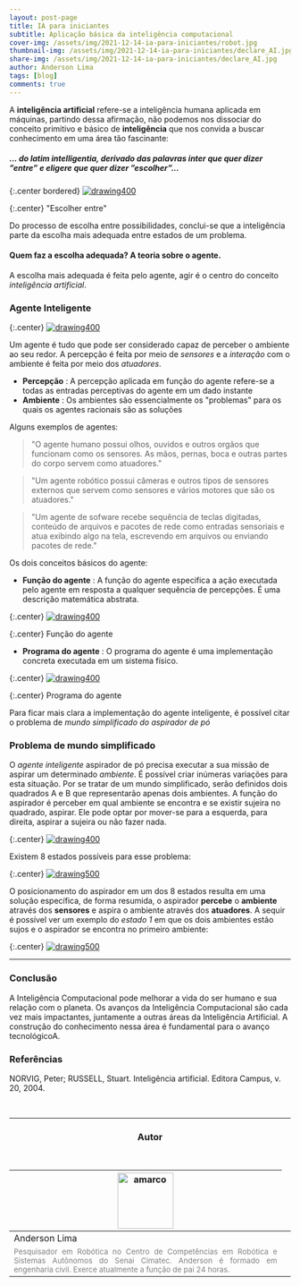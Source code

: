 ```yaml
---
layout: post-page
title: IA para iniciantes
subtitle: Aplicação básica da inteligência computacional
cover-img: /assets/img/2021-12-14-ia-para-iniciantes/robot.jpg
thumbnail-img: /assets/img/2021-12-14-ia-para-iniciantes/declare_AI.jpg
share-img: /assets/img/2021-12-14-ia-para-iniciantes/declare_AI.jpg
author: Anderson Lima
tags: [blog]
comments: true
---
```

A **inteligência artificial** refere-se a inteligência humana aplicada
em máquinas, partindo dessa afirmação, não podemos nos dissociar do conceito
primitivo e básico de **inteligência** que nos convida a buscar conhecimento em uma área
tão fascinante:



##### _... do latim intelligentia, derivado das palavras inter que quer dizer ”entre” e eligere que quer dizer ”escolher”..._


{:.center bordered}
[![drawing400](../assets/img/2021-12-14-ia-para-iniciantes/choices.jpg)](../assets/img/img/2021-12-14-ia-para-iniciantes/choices.jpg)

{:.center}
"Escolher entre"

<!-- ##### ... capacidade de extrair informações, aprender com a experiência, adaptar-se ao ambiente, compreender e utilizar corretamente o pensamento e a razão ... -->

Do processo de escolha entre possibilidades, conclui-se que a inteligência parte da escolha
mais adequada entre estados de um problema.

#### Quem faz a escolha adequada? A teoria sobre o agente.

A escolha mais adequada é feita pelo agente, agir é o centro do conceito _inteligência artificial_.

### Agente Inteligente

{:.center}
[![drawing400](../assets/img/2021-12-14-ia-para-iniciantes/cute-agent.jpg)](../assets/img/2021-12-14-ia-para-iniciantes/cute-agent.jpg)

Um agente é tudo que pode ser considerado capaz de perceber o ambiente ao seu redor. A percepção é feita por meio de _sensores_ e a _interação_ com o ambiente é feita por meio dos _atuadores_.

- **Percepção** : A percepção aplicada em função do agente refere-se a todas as entradas perceptivas do agente em um dado instante
- **Ambiente** : Os ambientes são essencialmente os "problemas" para os quais os agentes racionais são as soluções

Alguns exemplos de agentes:
  
> "O agente humano possui olhos, ouvidos e outros orgãos que funcionam como os sensores. As mãos, pernas, boca e outras partes do corpo servem como atuadores."

> "Um agente robótico possui câmeras e outros tipos de sensores externos que servem como sensores e vários motores que são os atuadores."

> "Um agente de sofware recebe sequência de teclas digitadas, conteúdo de arquivos e pacotes de rede como entradas sensoriais e atua exibindo algo na tela, escrevendo em arquivos ou enviando pacotes de rede."

Os dois conceitos básicos do agente:

- **Função do agente** : A função do agente especifica a ação executada pelo agente em resposta a qualquer sequência de percepções. É uma descrição matemática abstrata.

{:.center}
[![drawing400](../assets/img/2021-12-14-ia-para-iniciantes/agentes-reativo.png)](../assets/img/2021-12-14-ia-para-iniciantes/agentes-reativo.png)

{:.center}
Função do agente

- **Programa do agente** : O programa do agente é uma implementação concreta executada em um sistema físico.

{:.center}
[![drawing400](../assets/img/2021-12-14-ia-para-iniciantes/funcagente.png)](../assets/img/2021-12-14-ia-para-iniciantes/funcagente.png)

{:.center}
Programa do agente

Para ficar mais clara a implementação do agente inteligente, é possível citar o problema de _mundo simplificado do aspirador de pó_

### Problema de mundo simplificado

O _agente inteligente_ aspirador de pó precisa executar a sua missão de aspirar um determinado _ambiente_. É possível criar inúmeras variações para esta situação. Por se tratar de um mundo simplificado, serão definidos dois quadrados A e B que representarão apenas dois ambientes. A função do aspirador é perceber em qual ambiente se encontra e se existir sujeira no quadrado, aspirar. Ele pode optar por mover-se para a esquerda, para direita, aspirar a sujeira ou não fazer nada.

{:.center}
[![drawing400](../assets/img/2021-12-14-ia-para-iniciantes/aspirador.jpg)](../assets/img/2021-12-14-ia-para-iniciantes/aspirador.jpg)

Existem 8 estados possíveis para esse problema:


{:.center}
[![drawing500](../assets/img/2021-12-14-ia-para-iniciantes/estados-aspirador.jpg)](../assets/img/2021-12-14-ia-para-iniciantes/estados-aspirador.jpg)

O posicionamento do aspirador em um dos 8 estados resulta em uma solução específica, de forma
resumida, o aspirador **percebe** o **ambiente** através dos **sensores** e aspira o ambiente
através dos **atuadores**. A sequir é possível ver um exemplo do _estado 1_ em que os dois
ambientes estão sujos e o aspirador se encontra no primeiro ambiente:

{:.center}
[![drawing500](../assets/img/2021-12-14-ia-para-iniciantes/resolvendoproblema.gif)](../assets/img/2021-12-14-ia-para-iniciantes/resolvendoproblema.gif)

***

### Conclusão

A Inteligência Computacional pode melhorar a
vida do ser humano e sua relação com o planeta. Os avanços 
da Inteligência Computacional são cada vez mais
impactantes, juntamente a outras áreas da Inteligência 
Artificial. A construção do conhecimento nessa área é fundamental
para o avanço tecnológicoA.


### Referências


NORVIG, Peter; RUSSELL, Stuart. Inteligência artificial. Editora Campus, v. 20, 2004.

<br>

<hr>

<!-- autor -->
<center><h3 class="post-title">Autor</h3><br/></center>
<div class="row">
  <div class="col-xl-auto offset-xl-0 col-lg-4 offset-lg-0 center">
    <table class="table-borderless highlight">
      <thead>
        <tr>
          <th><a href="https://www.linkedin.com/in/anderson-lima-45278b1bb/" target="_blank"><img src="{{ 'assets/img/people/andersonlima-1.png' | relative_url }}" width="100" alt="amarco" class="img-fluid rounded-circle" /></a></th>
        </tr>
      </thead>
      <tbody>
        <tr class="font-weight-bolder" style="text-align: center margin-top: 0">
          <td>Anderson Lima</td>
        </tr>
        <tr style="text-align: center" >
          <td style="color: #808080; vertical-align: top; text-align: justify"><small>Pesquisador em Robótica no Centro de Competências em Robótica e Sistemas Autônomos do Senai Cimatec. Anderson é formado em engenharia civil. Exerce atualmente a função de pai 24 horas.</small></td>
          <td></td>
        </tr>
      </tbody>
    </table>
  </div>
</div>
<br>